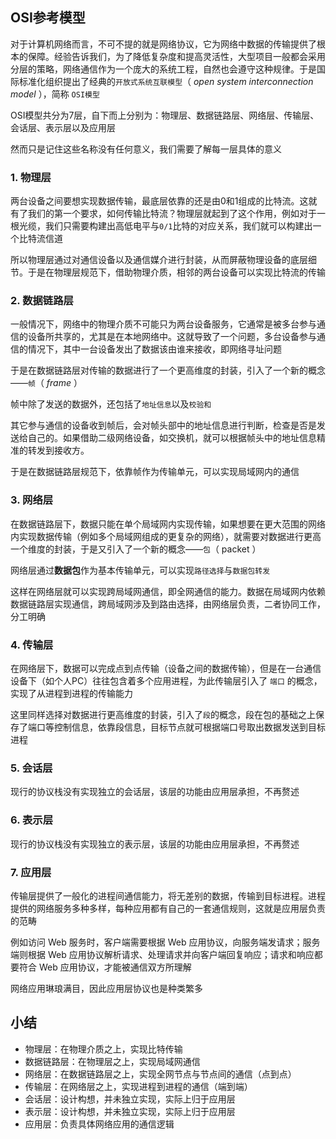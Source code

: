## OSI参考模型

对于计算机网络而言，不可不提的就是网络协议，它为网络中数据的传输提供了根本的保障。经验告诉我们，为了降低复杂度和提高灵活性，大型项目一般都会采用分层的策略，网络通信作为一个庞大的系统工程，自然也会遵守这种规律。于是国际标准化组织提出了经典的`开放式系统互联模型`（ *open system interconnection model* ），简称 `OSI模型`

OSI模型共分为7层，自下而上分别为：物理层、数据链路层、网络层、传输层、会话层、表示层以及应用层

然而只是记住这些名称没有任何意义，我们需要了解每一层具体的意义

### 1.  物理层

两台设备之间要想实现数据传输，最底层依靠的还是由0和1组成的比特流。这就有了我们的第一个要求，如何传输比特流？物理层就起到了这个作用，例如对于一根光缆，我们只需要构建出高低电平与`0/1`比特的对应关系，我们就可以构建出一个比特流信道

所以物理层通过对通信设备以及通信媒介进行封装，从而屏蔽物理设备的底层细节。于是在物理层规范下，借助物理介质，相邻的两台设备可以实现比特流的传输

### 2.  数据链路层

一般情况下，网络中的物理介质不可能只为两台设备服务，它通常是被多台参与通信的设备所共享的，尤其是在本地网络中。这就导致了一个问题，多台设备参与通信的情况下，其中一台设备发出了数据该由谁来接收，即网络寻址问题

于是在数据链路层对传输的数据进行了一个更高维度的封装，引入了一个新的概念——`帧`（ *frame* ）

帧中除了发送的数据外，还包括了`地址信息`以及`校验和`

其它参与通信的设备收到帧后，会对帧头部中的地址信息进行判断，检查是否是发送给自己的。如果借助二级网络设备，如交换机，就可以根据帧头中的地址信息精准的转发到接收方。

于是在数据链路层规范下，依靠帧作为传输单元，可以实现局域网内的通信

### 3.  网络层

在数据链路层下，数据只能在单个局域网内实现传输，如果想要在更大范围的网络内实现数据传输（例如多个局域网组成的更复杂的网络），就需要对数据进行更高一个维度的封装，于是又引入了一个新的概念——`包`（ packet ）

网络层通过**数据包**作为基本传输单元，可以实现`路径选择`与`数据包转发`

这样在网络层就可以实现跨局域网通信，即全网通信的能力。数据在局域网内依赖数据链路层实现通信，跨局域网涉及到路由选择，由网络层负责，二者协同工作，分工明确

### 4.  传输层

在网络层下，数据可以完成点到点传输（设备之间的数据传输），但是在一台通信设备下（如个人PC）往往包含着多个应用进程，为此传输层引入了 `端口` 的概念，实现了从进程到进程的传输能力

这里同样选择对数据进行更高维度的封装，引入了`段`的概念，段在包的基础之上保存了端口等控制信息，依靠段信息，目标节点就可根据端口号取出数据发送到目标进程

### 5.  会话层

现行的协议栈没有实现独立的会话层，该层的功能由应用层承担，不再赘述

### 6.  表示层

现行的协议栈没有实现独立的表示层，该层的功能由应用层承担，不再赘述

### 7.  应用层

传输层提供了一般化的进程间通信能力，将无差别的数据，传输到目标进程。进程提供的网络服务多种多样，每种应用都有自己的一套通信规则，这就是应用层负责的范畴

例如访问 Web 服务时，客户端需要根据 Web 应用协议，向服务端发请求；服务端则根据 Web 应用协议解析请求、处理请求并向客户端回复响应；请求和响应都要符合 Web 应用协议，才能被通信双方所理解

网络应用琳琅满目，因此应用层协议也是种类繁多

## 小结

- 物理层：在物理介质之上，实现比特传输
- 数据链路层：在物理层之上，实现局域网通信
- 网络层：在数据链路层之上，实现全网节点与节点间的通信（点到点）
- 传输层：在网络层之上，实现进程到进程的通信（端到端）
- 会话层：设计构想，并未独立实现，实际上归于应用层
- 表示层：设计构想，并未独立实现，实际上归于应用层
- 应用层：负责具体网络应用的通信逻辑

































